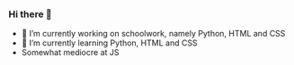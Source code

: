 ### Hi there 👋
- 🔭 I’m currently working on schoolwork, namely Python, HTML and CSS
- 🌱 I’m currently learning Python, HTML and CSS
- Somewhat mediocre at JS
